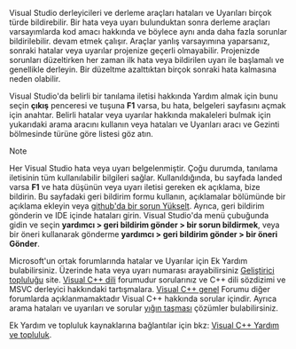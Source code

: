 Visual Studio derleyicileri ve derleme araçları hataları ve Uyarıları birçok türde bildirebilir. Bir hata veya uyarı bulunduktan sonra derleme araçları varsayımlarda kod amacı hakkında ve böylece aynı anda daha fazla sorunlar bildirilebilir. devam etmek çalışır. Araçlar yanlış varsayımına yaparsanız, sonraki hatalar veya uyarılar projenize geçerli olmayabilir. Projenizde sorunları düzeltirken her zaman ilk hata veya bildirilen uyarı ile başlamalı ve genellikle derleyin. Bir düzeltme azalttıktan birçok sonraki hata kalmasına neden olabilir.

Visual Studio'da belirli bir tanılama iletisi hakkında Yardım almak için bunu seçin **çıkış** penceresi ve tuşuna **F1** varsa, bu hata, belgeleri sayfasını açmak için anahtar. Belirli hatalar veya uyarılar hakkında makaleleri bulmak için yukarıdaki arama aracını kullanın veya hataları ve Uyarıları aracı ve Gezinti bölmesinde türüne göre listesi göz atın.

> [!NOTE]
> Her Visual Studio hata veya uyarı belgelenmiştir. Çoğu durumda, tanılama iletisinin tüm kullanılabilir bilgileri sağlar. Kullanıldığında, bu sayfada landed varsa **F1** ve hata düşünün veya uyarı iletisi gereken ek açıklama, bize bildirin. Bu sayfadaki geri bildirim formu kullanın, açıklamalar bölümünde bir açıklama ekleyin veya [github'da bir sorun Yükselt](https://github.com/MicrosoftDocs/cpp-docs/issues). Ayrıca, geri bildirim gönderin ve IDE içinde hataları girin. Visual Studio'da menü çubuğunda gidin ve seçin **yardımcı > geri bildirim gönder > bir sorun bildirmek**, veya bir öneri kullanarak gönderme **yardımcı > geri bildirim gönder > bir öneri Gönder**.

Microsoft'un ortak forumlarında hatalar ve Uyarılar için Ek Yardım bulabilirsiniz. Üzerinde hata veya uyarı numarası arayabilirsiniz [Geliştirici topluluğu](https://go.microsoft.com/fwlink/p/?linkid=820594) site. [Visual C++ dili](http://go.microsoft.com/fwlink/p/?linkid=158195) forumudur sorularınız ve C++ dili sözdizimi ve MSVC derleyici hakkındaki tartışmalara. [Visual C++ genel](http://go.microsoft.com/fwlink/p/?linkid=158194) Forumu diğer forumlarda açıklanmamaktadır Visual C++ hakkında sorular içindir. Ayrıca arama hataları ve uyarıları ve sorular [yığın taşması](http://stackoverflow.com/) çözümler bulabilirsiniz.

Ek Yardım ve topluluk kaynaklarına bağlantılar için bkz: [Visual C++ Yardım ve topluluk](../../visual-cpp-help-and-community.md).